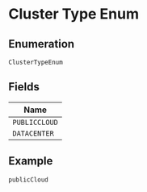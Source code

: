 
# Cluster Type Enum

## Enumeration

`ClusterTypeEnum`

## Fields

| Name |
|  --- |
| `PUBLICCLOUD` |
| `DATACENTER` |

## Example

```
publicCloud
```

